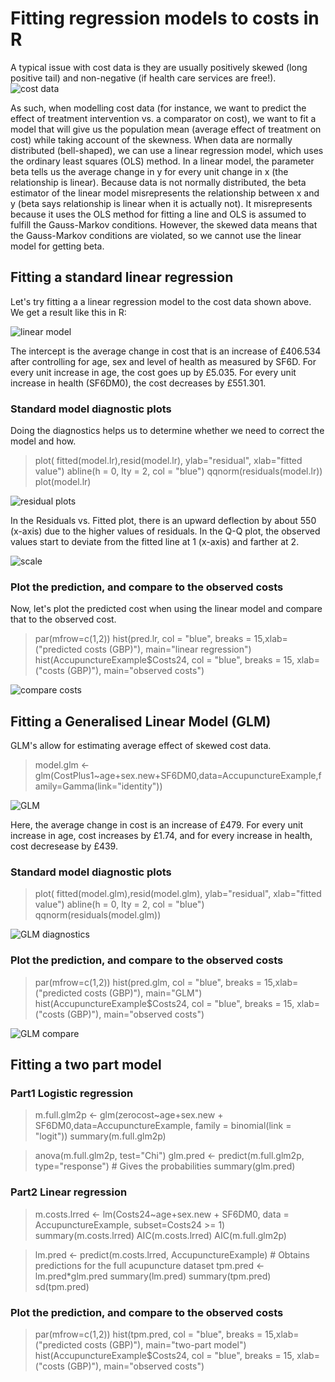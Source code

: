 # Fitting regression models to costs in R

A typical issue with cost data is they are usually positively skewed (long positive tail) and non-negative (if health care services are free!). 
![cost data](https://github.com/1Genevieve/Cost_modelling/blob/master/cost.png)

As such, when modelling cost data (for instance, we want to predict the effect of treatment intervention vs. a comparator on cost), we want to fit a model that will give us the population mean (average effect of treatment on cost) while taking account of the skewness. When data are normally distributed (bell-shaped), we can use a linear regression model, which uses the ordinary least squares (OLS) method. In a linear model, the parameter beta tells us the average change in y for every unit change in x (the relationship is linear). Because data is not normally distributed, the beta estimator of the linear model misrepresents the relationship between x and y (beta says relationship is linear when it is actually not). It misrepresents because it uses the OLS method for fitting a line and OLS is assumed to fulfill the Gauss-Markov conditions. However, the skewed data means that the Gauss-Markov conditions are violated, so we cannot use the linear model for getting beta.

## Fitting a standard linear regression

Let's try fitting a a linear regression model to the cost data shown above. We get a result like this in R:

![linear model](https://github.com/1Genevieve/Cost_modelling/blob/master/LM.JPG)

The intercept is the average change in cost that is an increase of £406.534 after controlling for age, sex and level of health as measured by SF6D. For every unit increase in age, the cost goes up by £5.035. For every unit increase in health (SF6DM0), the cost decreases by £551.301.

### Standard model diagnostic plots
Doing the diagnostics helps us to determine whether we need to correct the model and how.

>plot( fitted(model.lr),resid(model.lr), ylab="residual", xlab="fitted value")
>abline(h = 0, lty = 2, col = "blue")
>qqnorm(residuals(model.lr))
>plot(model.lr)

![residual plots](https://github.com/1Genevieve/Cost_modelling/blob/master/Residual%20plots.jpg)

In the Residuals vs. Fitted plot, there is an upward deflection by about 550 (x-axis) due to the higher values of residuals. In the Q-Q plot, the observed values start to deviate from the fitted line at 1 (x-axis) and farther at 2.

![scale](https://github.com/1Genevieve/Cost_modelling/blob/master/scale.jpg)

### Plot the prediction, and compare to the observed costs
Now, let's plot the predicted cost when using the linear model and compare that to the observed cost.

>par(mfrow=c(1,2))
>hist(pred.lr, col = "blue", breaks = 15,xlab=("predicted costs (GBP)"), main="linear regression")
>hist(AccupunctureExample$Costs24, col = "blue", breaks = 15, xlab=("costs (GBP)"), main="observed costs")

![compare costs](https://github.com/1Genevieve/Cost_modelling/blob/master/compare.JPG)


## Fitting a Generalised Linear Model (GLM)
GLM's allow for estimating average effect of skewed cost data.

>model.glm <- glm(CostPlus1~age+sex.new+SF6DM0,data=AccupunctureExample,family=Gamma(link="identity"))

![GLM](https://github.com/1Genevieve/Cost_modelling/blob/master/GLM.JPG)

Here, the average change in cost is an increase of £479. For every unit increase in age, cost increases by £1.74, and for every increase in health, cost decresease by £439.

### Standard model diagnostic plots
>plot( fitted(model.glm),resid(model.glm), ylab="residual", xlab="fitted value")
>abline(h = 0, lty = 2, col = "blue")
>qqnorm(residuals(model.glm))

![GLM diagnostics](https://github.com/1Genevieve/Cost_modelling/blob/master/GLM_diagnostics.jpg)

### Plot the prediction, and compare to the observed costs
>par(mfrow=c(1,2))
>hist(pred.glm, col = "blue", breaks = 15,xlab=("predicted costs (GBP)"), main="GLM")
>hist(AccupunctureExample$Costs24, col = "blue", breaks = 15, xlab=("costs (GBP)"), main="observed costs")

![GLM compare](https://github.com/1Genevieve/Cost_modelling/blob/master/GLM_compare%20plots.jpg)


## Fitting a two part model

### Part1 Logistic regression
>m.full.glm2p <- glm(zerocost~age+sex.new + SF6DM0,data=AccupunctureExample, family = binomial(link = "logit"))
>summary(m.full.glm2p)

>anova(m.full.glm2p, test="Chi")
>glm.pred <- predict(m.full.glm2p, type="response") # Gives the probabilities
>summary(glm.pred)

### Part2 Linear regression
>m.costs.lrred <- lm(Costs24~age+sex.new + SF6DM0, data = AccupunctureExample, subset=Costs24 >= 1)
>summary(m.costs.lrred)
>AIC(m.costs.lrred)
>AIC(m.full.glm2p)

>lm.pred <-  predict(m.costs.lrred, AccupunctureExample) # Obtains predictions for the full acupuncture dataset
>tpm.pred <- lm.pred*glm.pred
>summary(lm.pred)
>summary(tpm.pred)
>sd(tpm.pred)

### Plot the prediction, and compare to the observed costs
>par(mfrow=c(1,2))
>hist(tpm.pred, col = "blue", breaks = 15,xlab=("predicted costs (GBP)"), main="two-part model")
>hist(AccupunctureExample$Costs24, col = "blue", breaks = 15, xlab=("costs (GBP)"), main="observed costs")
